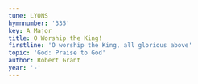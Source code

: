 ```yaml
---
tune: LYONS
hymnnumber: '335'
key: A Major
title: O Worship the King!
firstline: 'O worship the King, all glorious above'
topic: 'God: Praise to God'
author: Robert Grant
year: '-'
---
```

